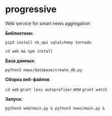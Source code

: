 # progressive
Web service for smart news aggregation


**Библиотеки:**

`pip3 install vk_api sqlalchemy tornado`

`cd web && npm install`

**База данных:**

`python3 news/database/create_db.py`

**Сборка веб-файлов**

`cd web`
`grunt less autoprefixer` или `grunt watch`

**Запуск:**

`python3 web/main.py & python3 news/main.py &`
